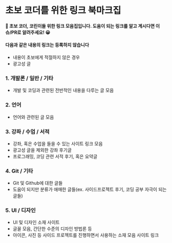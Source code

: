 # 초보 코더를 위한 링크 북마크집

#### 🔰 초보 코더, 코린이들 위한 링크 모음집입니다. 도움이 되는 링크를 알고 계시다면 이슈/PR로 알려주세요! 😀


#### 다음과 같은 내용의 링크는 등록하지 않습니다
  - 내용이 초보에게 적절하지 않은 경우
  - 광고성 글

### 1. 개발론 / 일반 / 기타
  - 개발 및 코딩과 관련된 전반적인 내용을 다루는 글 모음


### 2. 언어
  - 언어와 관련된 글 모음

### 3. 강좌 / 수업 / 서적
  - 강좌, 혹은 수업을 들을 수 있는 사이트 링크 모음
  - 광고성 글을 제외한 강좌 후기글
  - 프로그래밍, 코딩 관련 서적 후기, 혹은 요약글


### 4. Git / 기타
  - Git 및 Github에 대한 글들
  - 도움이 되지만 분류가 애매한 글들(ex. 사이드프로젝트 후기, 코딩 공부 자극이 되는 글들) 

### 5. UI / 디자인
  - UI 및 디자인 소재 사이트
  - 글꼴 모음, 간단한 수준의 디자인 방법론 등
  - 아이콘, 사진 등 사이드 프로젝트를 진행하면서 사용하는 소재 모음 사이트 링크